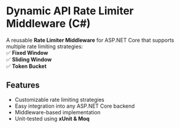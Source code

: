# Dynamic API Rate Limiter Middleware (C#)

A reusable **Rate Limiter Middleware** for ASP.NET Core that supports multiple rate limiting strategies:  
✅ **Fixed Window**  
✅ **Sliding Window**  
✅ **Token Bucket**  

## Features
- Customizable rate limiting strategies  
- Easy integration into any ASP.NET Core backend  
- Middleware-based implementation  
- Unit-tested using **xUnit & Moq**  
